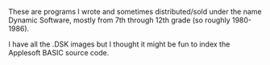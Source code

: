 These are programs I wrote and sometimes distributed/sold under the
name Dynamic Software, mostly from 7th through 12th grade (so roughly
1980-1986).

I have all the .DSK images but I thought it might be fun to index the
Applesoft BASIC source code.
